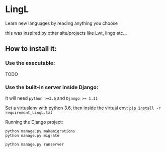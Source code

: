 # LingL
Learn new languages by reading anything you choose

this was inspired by other site/projects like Lwt, lingq etc...

## How to install it:

### Use the executable:

TODO

### Use the built-in server inside Django:

It will need `python >=3.6` and `Django >= 1.11`

Set a virtualenv with python 3.6, then inside the virtual env:
`pip install -r requirement_LingL.txt`

Running the Django project:
```
python manage.py makemigrations
python manage.py migrate

python manage.py runserver
```


